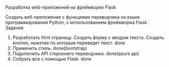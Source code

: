 Разработка web-приложений на фреймворке Flask

Создать веб-приложение с функциями переводчика на языке программирования Python, с использованием фреймворка Flask.
Задание
1. Разработать html страницу. Создать форму с вводом текста. Создать кнопки, нажатие по которым переведет текст. done
2. Применить стиль. done(bootstrap)
3. Подключить API стороннего переводчика. done(azure api)
4. Собрать все с помощью Flask. done

